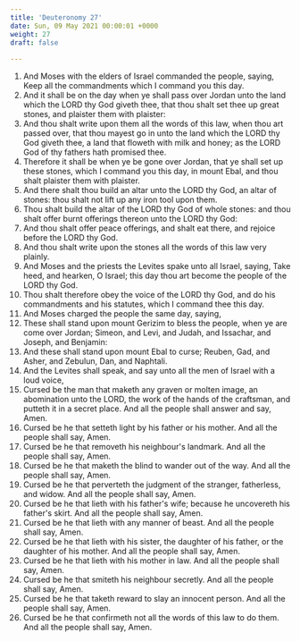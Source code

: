 ```yaml
---
title: 'Deuteronomy 27'
date: Sun, 09 May 2021 00:00:01 +0000
weight: 27
draft: false
  
---
```


1. And Moses with the elders of Israel commanded the people, saying, Keep all the commandments which I command you this day.
2. And it shall be on the day when ye shall pass over Jordan unto the land which the LORD thy God giveth thee, that thou shalt set thee up great stones, and plaister them with plaister:
3. And thou shalt write upon them all the words of this law, when thou art passed over, that thou mayest go in unto the land which the LORD thy God giveth thee, a land that floweth with milk and honey; as the LORD God of thy fathers hath promised thee.
4. Therefore it shall be when ye be gone over Jordan, that ye shall set up these stones, which I command you this day, in mount Ebal, and thou shalt plaister them with plaister.
5. And there shalt thou build an altar unto the LORD thy God, an altar of stones: thou shalt not lift up any iron tool upon them.
6. Thou shalt build the altar of the LORD thy God of whole stones: and thou shalt offer burnt offerings thereon unto the LORD thy God:
7. And thou shalt offer peace offerings, and shalt eat there, and rejoice before the LORD thy God.
8. And thou shalt write upon the stones all the words of this law very plainly.
9. And Moses and the priests the Levites spake unto all Israel, saying, Take heed, and hearken, O Israel; this day thou art become the people of the LORD thy God.
10. Thou shalt therefore obey the voice of the LORD thy God, and do his commandments and his statutes, which I command thee this day.
11. And Moses charged the people the same day, saying,
12. These shall stand upon mount Gerizim to bless the people, when ye are come over Jordan; Simeon, and Levi, and Judah, and Issachar, and Joseph, and Benjamin:
13. And these shall stand upon mount Ebal to curse; Reuben, Gad, and Asher, and Zebulun, Dan, and Naphtali.
14. And the Levites shall speak, and say unto all the men of Israel with a loud voice,
15. Cursed be the man that maketh any graven or molten image, an abomination unto the LORD, the work of the hands of the craftsman, and putteth it in a secret place. And all the people shall answer and say, Amen.
16. Cursed be he that setteth light by his father or his mother. And all the people shall say, Amen.
17. Cursed be he that removeth his neighbour's landmark. And all the people shall say, Amen.
18. Cursed be he that maketh the blind to wander out of the way. And all the people shall say, Amen.
19. Cursed be he that perverteth the judgment of the stranger, fatherless, and widow. And all the people shall say, Amen.
20. Cursed be he that lieth with his father's wife; because he uncovereth his father's skirt. And all the people shall say, Amen.
21. Cursed be he that lieth with any manner of beast. And all the people shall say, Amen.
22. Cursed be he that lieth with his sister, the daughter of his father, or the daughter of his mother. And all the people shall say, Amen.
23. Cursed be he that lieth with his mother in law. And all the people shall say, Amen.
24. Cursed be he that smiteth his neighbour secretly. And all the people shall say, Amen.
25. Cursed be he that taketh reward to slay an innocent person. And all the people shall say, Amen.
26. Cursed be he that confirmeth not all the words of this law to do them. And all the people shall say, Amen.

